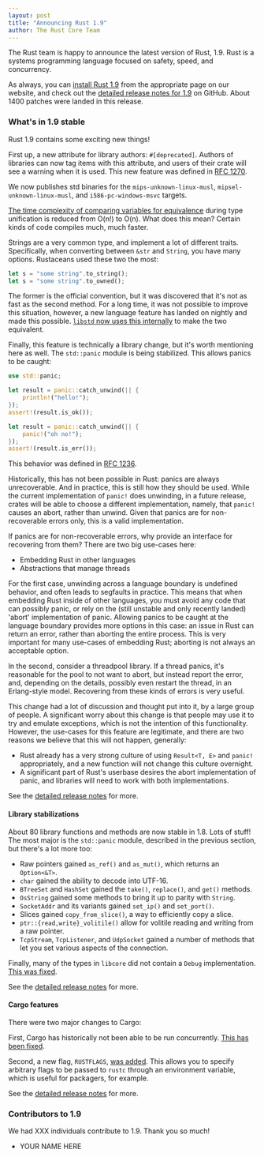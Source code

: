 ```yaml
---
layout: post
title: "Announcing Rust 1.9"
author: The Rust Core Team
---
```


The Rust team is happy to announce the latest version of Rust, 1.9. Rust is a
systems programming language focused on safety, speed, and concurrency.

As always, you can [install Rust 1.9][install] from the appropriate page on our
website, and check out the [detailed release notes for 1.9][notes] on GitHub.
About 1400 patches were landed in this release.

[install]: https://www.rust-lang.org/install.html
[notes]: https://github.com/rust-lang/rust/blob/master/RELEASES.md#version-190-2016-05-26

### What's in 1.9 stable

Rust 1.9 contains some exciting new things!

First up, a new attribute for library authors: `#[deprecated]`. Authors of
libraries can now tag items with this attribute, and users of their crate
will see a warning when it is used. This new feature was defined in [RFC 1270].

[RFC 1270]: https://github.com/rust-lang/rfcs/blob/master/text/1270-deprecation.md

We now publishes std binaries for the `mips-unknown-linux-musl`,
`mipsel-unknown-linux-musl`, and `i586-pc-windows-msvc` targets.

[The time complexity of comparing variables for equivalence][compare] during
type unification is reduced from O(n!) to O(n). What does this mean? Certain
kinds of code compiles much, much faster.

[compare]: https://github.com/rust-lang/rust/pull/32062

Strings are a very common type, and implement a lot of different traits.
Specifically, when converting between `&str` and `String`, you have many
options. Rustaceans used these two the most:

```rust
let s = "some string".to_string();
let s = "some string".to_owned();
```

The former is the official convention, but it was discovered that it's not
as fast as the second method. For a long time, it was not possible to improve
this situation, however, a new language feature has landed on nightly and made
this possible. [`libstd` now uses this internally][str] to make the two equivalent.

[str]: https://github.com/rust-lang/rust/pull/32586

Finally, this feature is technically a library change, but it's worth
mentioning here as well. The `std::panic` module is being stabilized. This
allows panics to be caught:

```rust
use std::panic;

let result = panic::catch_unwind(|| {
    println!("hello!");
});
assert!(result.is_ok());

let result = panic::catch_unwind(|| {
    panic!("oh no!");
});
assert!(result.is_err());
```

This behavior was defined in [RFC 1236].

[`std::panic`]: http://doc.rust-lang.org/stable/std/panic/index.html
[RFC 1236]: https://github.com/rust-lang/rfcs/pull/1236

Historically, this has not been possible in Rust: panics are always
unrecoverable. And in practice, this is still how they should be used. While
the current implementation of `panic!` does unwinding, in a future release,
crates will be able to choose a different implementation, namely, that
`panic!` causes an abort, rather than unwind. Given that panics are for
non-recoverable errors only, this is a valid implementation.

If panics are for non-recoverable errors, why provide an interface for
recovering from them? There are two big use-cases here:

* Embedding Rust in other languages
* Abstractions that manage threads

For the first case, unwinding across a language boundary is undefined behavior,
and often leads to segfaults in practice. This means that when embedding Rust
inside of other languages, you must avoid any code that can possibly panic, or
rely on the (still unstable and only recently landed) 'abort' implementation of
panic. Allowing panics to be caught at the language boundary provides more
options in this case: an issue in Rust can return an error, rather than aborting
the entire process. This is very important for many use-cases of embedding Rust;
aborting is not always an acceptable option.

In the second, consider a threadpool library. If a thread panics, it's
reasonable for the pool to not want to abort, but instead report the error,
and, depending on the details, possibly even restart the thread, in an
Erlang-style model. Recovering from these kinds of errors is very useful.

This change had a lot of discussion and thought put into it, by a large group
of people. A significant worry about this change is that people may use it to
try and emulate exceptions, which is not the intention of this functionality.
However, the use-cases for this feature are legitimate, and there are two
reasons we believe that this will not happen, generally:

* Rust already has a very strong culture of using `Result<T, E>` and `panic!`
  appropriately, and a new function will not change this culture overnight.
* A significant part of Rust's userbase desires the abort implementation of
  panic, and libraries will need to work with both implementations.

See the [detailed release notes][notes] for more.

#### Library stabilizations

About 80 library functions and methods are now stable in 1.8. Lots of stuff!
The most major is the `std::panic` module, described in the previous section,
but there's a lot more too:

* Raw pointers gained `as_ref()` and `as_mut()`, which returns an `Option<&T>`.
* `char` gained the ability to decode into UTF-16.
* `BTreeSet` and `HashSet` gained the `take()`, `replace()`, and `get()` methods.
* `OsString` gained some methods to bring it up to parity with `String`.
* `SocketAddr` and its variants gained `set_ip()` and `set_port()`.
* Slices gained `copy_from_slice()`, a way to efficiently copy a slice.
* `ptr::{read,write}_volitile()` allow for volitile reading and writing from a
  raw pointer.
* `TcpStream`, `TcpListener`, and `UdpSocket` gained a number of methods that
  let you set various aspects of the connection.

Finally, many of the types in `libcore` did not contain a `Debug`
implementation. [This was fixed](https://github.com/rust-lang/rust/pull/32054).

See the [detailed release notes][notes] for more.

#### Cargo features

There were two major changes to Cargo:

First, Cargo has historically not been able to be run concurrently. [This has
been fixed](https://github.com/rust-lang/cargo/pull/2486).

Second, a new flag, `RUSTFLAGS`, [was
added](https://github.com/rust-lang/cargo/pull/2241). This allows you to
specify arbitrary flags to be passed to `rustc` through an environment
variable, which is useful for packagers, for example.

See the [detailed release notes][notes] for more.

### Contributors to 1.9

We had XXX individuals contribute to 1.9. Thank you so much!

* YOUR NAME HERE
